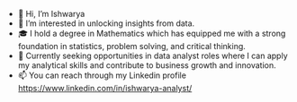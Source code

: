 - 👋 Hi, I’m Ishwarya
- 👀 I’m interested in unlocking insights from data.
- 🎓 I hold a degree in Mathematics which has equipped me with a strong foundation in statistics, problem solving, and critical thinking.
- 🎯 Currently seeking opportunities in data analyst roles where I can apply my analytical skills and contribute to business growth and innovation.
- 📫 You can reach through my Linkedin profile https://www.linkedin.com/in/ishwarya-analyst/
  
<!---
Ishwarya-26/Ishwarya-26 is a ✨ special ✨ repository because its `README.md` (this file) appears on your GitHub profile.
You can click the Preview link to take a look at your changes.
--->
